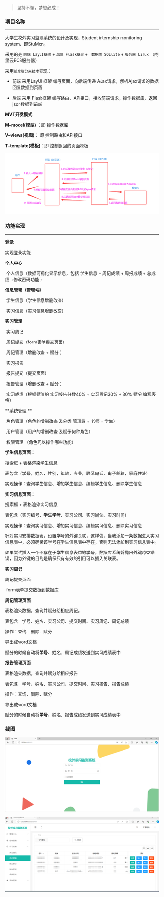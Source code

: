 > 坚持不懈，梦想必成！

### 项目名称

-----------------------

大学生校外实习监测系统的设计及实现，Student internship monitoring system，即StuMon。

采用的是 `前端 LayUI框架` +  `后端 Flask框架` + ` 数据库 SQLlite`  +  `服务器 Linux` （阿里云ECS服务器）

采用`前后端分离技术`实现：

- 前端 采用LayUI 框架 编写页面，向后端传递 AJax请求，解析Ajax请求的数据 回显数据到页面

- 后端 采用 Flask框架 编写路由、APi接口，接收前端请求，操作数据库，返回json数据到前端

**MVT开发模式**

**M–model(模型)** ：即 操作数据库

**V–views(视图)**： 即 控制路由和API接口

**T–template(模板)**：即 控制返回的页面模板

![image-20240418142858800](image-20240418142858800.png)

### 功能实现

---------------

**登录**

实现登录功能

**个人中心**

​	个人信息（数据可视化显示信息，包括 学生信息  + 周记成绩 + 周报成绩 + 总成绩 +修改密码功能 ）

**信息管理（管理端）**

​	学生信息（学生信息增删改查）

​	实习信息（实习信息增删改查）

**实习管理**

​	实习周记

​		周记提交（form表单提交页面）

​		周记管理（增删改查 + 赋分 ）

​	实习报告

​		报告提交（提交页面）

​		报告管理（增删改查 + 赋分 ）

​	实习成绩（根据赋值的 实习报告分数40% + 实习周记30% + 30% 赋分 编写表格）

**系统管理  **  

​	角色管理（角色的增删改查 及分类  管理员 + 老师 + 学生） 

​	用户管理（用户的增删改查 及赋予何种角色）

​	权限管理 （角色可以操作哪些功能）





**学生信息页面：**

搜索框 +  表格渲染学生信息

表包含（学号，姓名，性别，年龄，专业，联系电话，电子邮箱，家庭住址）

实现操作：查询学生信息、增加学生信息、编辑学生信息、删除学生信息



**实习信息页面：**

搜索框 +  表格渲染实习信息

表包含（实习编号、**学生学号**、实习公司、实习岗位、实习时间）

实现操作：查询实习信息、增加实习信息、编辑实习信息、删除实习信息



针对实习安排数据表，设置学号的外键关联，这样做，当我添加一条数据进入实习信息表中，必须确保该学号在学生信息表中存在，否则无法添加到实习信息表中。

如果尝试插入一个不存在于学生信息表中的学号，数据库系统将抛出外键约束错误，因为外键的目的是确保只有有效的引用可以插入关联表。



**实习周记**

周记提交页面

​	form表单提交数据到数据库



**周记管理页面**

表格渲染数据，查询并赋分给相应周记。

表包含：学号、姓名、实习公司、提交时间、实习周记、周记成绩

操作：查询、删除、赋分

导出成word文档

赋分的时候自动将**学号**、姓名、周记成绩发送到实习成绩表中





**报告管理页面**

表格渲染数据，查询并赋分给相应报告

表包含：学号、姓名、实习公司、提交时间、实习报告、报告成绩

操作：查询、删除、赋分

导出成word文档

赋分的时候自动将**学号**、姓名、报告成绩发送到实习成绩表中

### 截图



![image-20240418142858800](image-20240418143046071.png)

![image-20240418143654763](image-20240418143654763.png)
